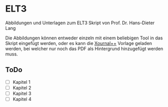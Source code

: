 # ELT3

Abbildungen und Unterlagen zum ELT3 Skript von Prof. Dr. Hans-Dieter Lang

Die Abbildungen können entweder einzeln mit einem beliebigen Tool in das Skript eingefügt werden, oder es kann die [Xournal++](https://xournalpp.github.io/) Vorlage geladen werden, bei welcher nur noch das PDF als Hintergrund hinzugefügt werden muss.

## ToDo

- [ ] Kapitel 1
- [ ] Kapitel 2
- [ ] Kapitel 3
- [ ] Kapitel 4
